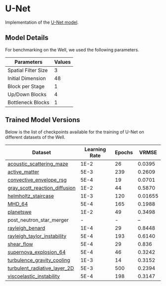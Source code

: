 # U-Net

Implementation of the [U-Net model](https://arxiv.org/abs/1505.04597).

## Model Details

For benchmarking on the Well, we used the following parameters.

| Parameters          | Values |
|---------------------|--------|
| Spatial Filter Size | 3      |
| Initial Dimension   | 48     |
| Block per Stage     | 1      |
| Up/Down Blocks      | 4      |
| Bottleneck Blocks   | 1      |

## Trained Model Versions

Below is the list of checkpoints available for the training of U-Net on different datasets of the Well.

| Dataset | Learning Rate | Epochs | VRMSE |
|---------|---------------|--------|-------|
| [acoustic_scattering_maze](https://huggingface.co/polymathic-ai/UNETClassic-acoustic_scattering_maze) | 1E-2 | 26 | 0.0395 |
| [active_matter](https://huggingface.co/polymathic-ai/UNETClassic-active_matter) | 5E-3 | 239 | 0.2609 |
| [convective_envelope_rsg](https://huggingface.co/polymathic-ai/UNETClassic-convective_envelope_rsg) | 5E-4 | 19 | 0.0701 |
| [gray_scott_reaction_diffusion](https://huggingface.co/polymathic-ai/UNETClassic-gray_scott_reaction_diffusion) | 1E-2 | 44 | 0.5870 |
| [helmholtz_staircase](https://huggingface.co/polymathic-ai/UNETClassic-helmholtz_staircase) | 1E-3 | 120 | 0.01655 |
| [MHD_64](https://huggingface.co/polymathic-ai/UNETClassic-MHD_64) | 5E-4 | 165 | 0.1988 |
| [planetswe](https://huggingface.co/polymathic-ai/UNETClassic-planetswe) | 1E-2 | 49 | 0.3498 |
| post_neutron_star_merger | - | - | – |
| [rayleigh_benard](https://huggingface.co/polymathic-ai/UNETClassic-rayleigh_benard) | 1E-4 | 29 | 0.8448 |
| [rayleigh_taylor_instability](https://huggingface.co/polymathic-ai/UNETClassic-rayleigh_taylor_instability) | 5E-4 | 193 | 0.6140 |
| [shear_flow](https://huggingface.co/polymathic-ai/UNETClassic-shear_flow) | 5E-4 | 29 | 0.836 |
| [supernova_explosion_64](https://huggingface.co/polymathic-ai/UNETClassic-supernova_explosion_64) | 5E-4 | 46 | 0.3242 |
| [turbulence_gravity_cooling](https://huggingface.co/polymathic-ai/UNETClassic-turbulence_gravity_cooling) | 1E-3 | 14 | 0.3152 |
| [turbulent_radiative_layer_2D](https://huggingface.co/polymathic-ai/UNETClassic-turbulent_radiative_layer_2D) | 5E-3 | 500 | 0.2394 |
| [viscoelastic_instability](https://huggingface.co/polymathic-ai/UNETClassic-viscoelastic_instability) | 5E-4 | 198 | 0.3147 |
